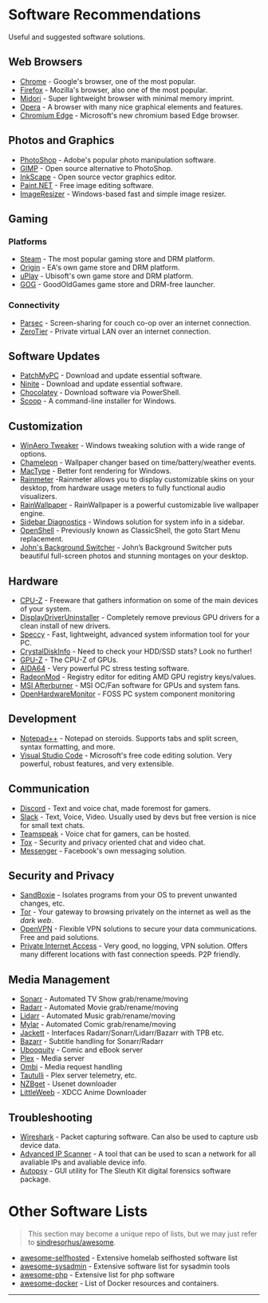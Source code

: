 # Software Recommendations
Useful and suggested software solutions. 

## Web Browsers 
- [Chrome](https://google.com/chrome) - Google's browser, one of the most popular.
- [Firefox](https://www.mozilla.org/en-US/firefox/) - Mozilla's browser, also one of the most popular.
- [Midori](https://www.midori-browser.org/) - Super lightweight browser with minimal memory imprint.
- [Opera](https://www.opera.com/) - A browser with many nice graphical elements and features.
- [Chromium Edge](https://www.microsoftedgeinsider.com/en-us/download/) - Microsoft's new chromium based Edge browser.

## Photos and Graphics
- [PhotoShop](https://www.adobe.com/products/photoshop.html) - Adobe's popular photo manipulation software.
- [GIMP](https://www.gimp.org/) - Open source alternative to PhotoShop.
- [InkScape](https://inkscape.org/) - Open source vector graphics editor.
- [Paint.NET](https://getpaint.net/) - Free image editing software.
- [ImageResizer](https://www.bricelam.net/ImageResizer/) - Windows-based fast and simple image resizer.

## Gaming
### Platforms
- [Steam](https://steampowered.com/) - The most popular gaming store and DRM platform.
- [Origin](https://origin.com/) - EA's own game store and DRM platform.
- [uPlay](https://uplay.com/) - Ubisoft's own game store and DRM platform.
- [GOG](https://gog.com/) - GoodOldGames game store and DRM-free launcher.

### Connectivity
- [Parsec](https://parsecgaming.com/) - Screen-sharing for couch co-op over an internet connection.
- [ZeroTier](https://www.zerotier.com/) - Private virtual LAN over an internet connection.

## Software Updates
- [PatchMyPC](https://patchmypc.com/home-updater-overview/) - Download and update essential software.
- [Ninite](https://ninite.com/) - Download and update essential software.
- [Chocolatey](https://chocolatey.org/) - Download software via PowerShell.
- [Scoop](https://scoop.sh/) - A command-line installer for Windows.

## Customization
- [WinAero Tweaker](https://winaero.com/) - Windows tweaking solution with a wide range of options.
- [Chameleon](https://github.com/ianmartinez/Chameleon/) - Wallpaper changer based on time/battery/weather events.
- [MacType](https://github.com/snowie2000/mactype/) - Better font rendering for Windows.
- [Rainmeter](https://www.rainmeter.net/) -Rainmeter allows you to display customizable skins on your desktop, from hardware usage meters to fully functional audio visualizers.
- [RainWallpaper](https://rainysoft.cc/rainwallpaper.html) - RainWallpaper is a powerful customizable live wallpaper engine.
- [Sidebar Diagnostics](https://github.com/ArcadeRenegade/SidebarDiagnostics/) - Windows solution for system info in a sidebar.
- [OpenShell](https://github.com/Open-Shell/Open-Shell-Menu/) - Previously known as ClassicShell, the goto Start Menu replacement.
- [John's Background Switcher](https://johnsad.ventures/software/backgroundswitcher/) - John’s Background Switcher puts beautiful full-screen photos and stunning montages on your desktop.

## Hardware
- [CPU-Z](https://cpuid.com/softwares/cpu-z.html) - Freeware that gathers information on some of the main devices of your system.
- [DisplayDriverUninstaller](https://www.wagnardsoft.com/) - Completely remove previous GPU drivers for a clean install of new drivers.
- [Speccy](https://www.ccleaner.com/speccy) - Fast, lightweight, advanced system information tool for your PC.
- [CrystalDiskInfo](https://crystalmark.info/en/software/crystaldiskinfo/) - Need to check your HDD/SSD stats? Look no further!
- [GPU-Z](https://www.techpowerup.com/gpuz/) - The CPU-Z of GPUs.
- [AIDA64](https://www.aida64.com/) - Very powerful PC stress testing software.
- [RadeonMod](https://guru3d.com/files-details/amd-registry-editor-download.html) - Registry editor for editing AMD GPU registry keys/values.
- [MSI Afterburner](https://msi.com/page/afterburner) - MSI OC/Fan software for GPUs and system fans.
- [OpenHardwareMonitor](https://openhardwaremonitor.org/) - FOSS PC system component monitoring

## Development
- [Notepad++](https://notepad-plus-plus.org/) - Notepad on steroids. Supports tabs and split screen, syntax formatting, and more.
- [Visual Studio Code](https://code.visualstudio.com/) - Microsoft's free code editing solution. Very powerful, robust features, and very extensible.

## Communication 
- [Discord](https://discordapp.com/) - Text and voice chat, made foremost for gamers.
- [Slack](https://slack.com/) - Text, Voice, Video. Usually used by devs but free version is nice for small text chats.
- [Teamspeak](https://www.teamspeak.com/en/) - Voice chat for gamers, can be hosted.
- [Tox](https://tox.chat) - Security and privacy oriented chat and video chat.
- [Messenger](https://messanger.com) - Facebook's own messaging solution.

## Security and Privacy
- [SandBoxie](https://sandboxie.com) - Isolates programs from your OS to prevent unwanted changes, etc.
- [Tor](https://torproject.org) - Your gateway to browsing privately on the internet as well as the *dark web*.
- [OpenVPN](https://openvpn.net/) - Flexible VPN solutions to secure your data communications. Free and paid solutions.
- [Private Internet Access](https://privateinternetaccess.com) - Very good, no logging, VPN solution. Offers many different locations with fast connection speeds. P2P friendly.

## Media Management
- [Sonarr](https://sonarr.tv/) - Automated TV Show grab/rename/moving
- [Radarr](https://radarr.video/) - Automated Movie grab/rename/moving
- [Lidarr](https://lidarr.audio/) - Automated Music grab/rename/moving
- [Mylar](https://github.com/evilhero/mylar) - Automated Comic grab/rename/moving
- [Jackett](https://github.com/Jackett/Jackett) - Interfaces Radarr/Sonarr/Lidarr/Bazarr with TPB etc.
- [Bazarr](https://github.com/morpheus65535/bazarr) - Subtitle handling for Sonarr/Radarr
- [Ubooquity](https://vaemendis.net/ubooquity/) - Comic and eBook server
- [Plex](https://plex.tv) - Media server
- [Ombi](https://ombi.io/) - Media request handling
- [Tautulli](https://tautulli.com/) - Plex server telemetry, etc.
- [NZBget](https://nzbget.net/) - Usenet downloader
- [LittleWeeb](https://littleweeb.github.io/) - XDCC Anime Downloader

## Troubleshooting
- [Wireshark](https://www.wireshark.org/) - Packet capturing software. Can also be used to capture usb device data.
- [Advanced IP Scanner](https://www.advanced-ip-scanner.com/) - A tool that can be used to scan a network for all avaliable IPs and avaliable device info.
- [Autopsy](https://www.sleuthkit.org/autopsy/) - GUI utility for The Sleuth Kit digital forensics software package.

# Other Software Lists
> This section may become a unique repo of lists, but we may just refer to [sindresorhus/awesome](https://github.com/sindresorhus/awesome).

- [awesome-selfhosted](https://github.com/Kickball/awesome-selfhosted) - Extensive homelab selfhosted software list
- [awesome-sysadmin](https://github.com/kahun/awesome-sysadmin) - Extensive software list for sysadmin tools
- [awesome-php](https://github.com/ziadoz/awesome-php) - Extensive list for php software
- [awesome-docker](https://github.com/veggiemonk/awesome-docker) - List of Docker resources and containers.
----
